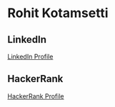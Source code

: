 # Rohit Kotamsetti

## LinkedIn
[LinkedIn Profile](https://www.linkedin.com/in/rohit-kotamsetti-b9113b288/)

## HackerRank
[HackerRank Profile](https://www.hackerrank.com/profile/rohit_12205208)

